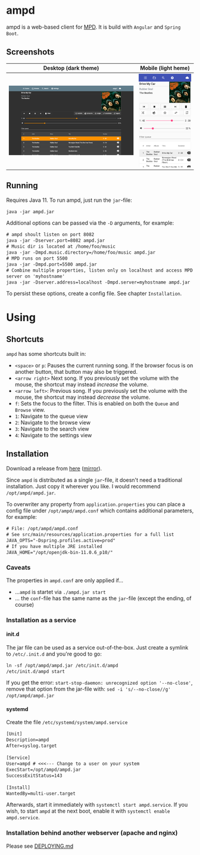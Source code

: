 # ampd

ampd is a web-based client for [MPD](https://www.musicpd.org/). It is build with `Angular` and `Spring Boot`.


## Screenshots

Desktop (dark theme)             |  Mobile (light heme)
:-------------------------:|:-------------------------:
![Screenshot of ampd on a desktop](.github/desktop.png)  |  ![Screenshot of ampd on a mobile device](.github/mobile.png)
 
## Running

Requires Java 11. To run ampd, just run the `jar`-file:
```
java -jar ampd.jar
```

Additional options can be passed via the `-D` arguments, for example:
```
# ampd shoult listen on port 8082
java -jar -Dserver.port=8082 ampd.jar
# Music dir is located at /home/foo/music
java -jar -Dmpd.music.directory=/home/foo/music ampd.jar
# MPD runs on port 5500
java -jar -Dmpd.port=5500 ampd.jar
# Combine multiple properties, listen only on localhost and access MPD server on 'myhostname'
java -jar -Dserver.address=localhost -Dmpd.server=myhostname ampd.jar
```
To persist these options, create a config file. See chapter `Installation`.

# Using
## Shortcuts

`ampd` has some shortcuts built in:

 * `<space>` or `p`: Pauses the current running song. If the browser focus is on another button, that button may also be triggered.
 * `<arrow right>` Next song. If you previously set the volume with the mouse, the shortcut may instead *increase* the volume.
 * `<arrow left>`: Previous song. If you previously set the volume with the mouse, the shortcut may instead *decrease* the volume.
 * `f`: Sets the focus to the filter. This is enabled on both the `Queue` and `Browse` view.
 * `1`: Navigate to the queue view
 * `2`: Navigate to the browse view
 * `3`: Navigate to the search view
 * `4`: Navigate to the settings view
 
## Installation
 
Download a release from [here](https://github.com/rain0r/ampd/releases) ([mirror](https://static.hihn.org/dl/ampd/)).

Since `ampd` is distributed as a single `jar`-file, it doesn't need a traditional installation. 
Just copy it wherever you like. I would recommend `/opt/ampd/ampd.jar`. 
 
To overwriter any property from `application.properties` you can place a config file under `/opt/ampd/ampd.conf` which contains additional parameters, for example:

```
# File: /opt/ampd/ampd.conf
# See src/main/resources/application.properties for a full list
JAVA_OPTS="-Dspring.profiles.active=prod"
# If you have multiple JRE installed 
JAVA_HOME="/opt/openjdk-bin-11.0.6_p10/" 
```

### Caveats  
The properties in `ampd.conf` are only applied if... 

 - ...`ampd` is startet via `./ampd.jar start`
 - ... the `conf`-file has the same name as the `jar`-file (except the ending, of course) 

### Installation as a service
#### init.d
The jar file can be used as a service out-of-the-box. Just create a symlink to `/etc/.init.d` and you're good to go:
```
ln -sf /opt/ampd/ampd.jar /etc/init.d/ampd
/etc/init.d/ampd start
```
 
If you get the error: `start-stop-daemon: unrecognized option '--no-close'`, remove that option from the jar-file with: `sed -i 's/--no-close//g' /opt/ampd/ampd.jar`

#### systemd

Create the file `/etc/systemd/system/ampd.service`

```
[Unit]
Description=ampd
After=syslog.target

[Service]
User=ampd # <<<--- Change to a user on your system 
ExecStart=/opt/ampd/ampd.jar
SuccessExitStatus=143

[Install]
WantedBy=multi-user.target
```

Afterwards, start it immediately with `systemctl start ampd.service`.
If you wish, to start `ampd` at the next boot, enable it with `systemctl enable ampd.service`.

### Installation behind another webserver (apache and nginx)

Please see [DEPLOYING.md](DEPLOYING.md)
